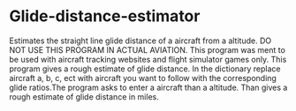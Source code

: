 # Glide-distance-estimator
Estimates the straight line glide distance of a aircraft from a altitude.
DO NOT USE THIS PROGRAM IN ACTUAL AVIATION.
This program was ment to be used with aircraft tracking websites and
flight simulator games only.
This program gives a rough estimate of glide distance.
In the dictionary replace aircraft a, b, c, ect with aircraft you want 
to follow with the corresponding glide ratios.The program asks to enter a aircraft
than a altitude.
Than gives a rough estimate of glide distance in miles.
